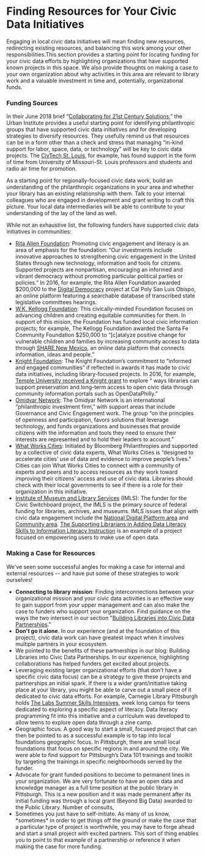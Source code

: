 # Finding Resources for Your Civic Data Initiatives



Engaging in local civic data initiatives will mean finding new resources, redirecting existing resources, and balancing this work among your other responsibilities.This section provides a starting point for locating funding for your civic data efforts by highlighting organizations that have supported known projects in this space. We also provide thoughts on making a case to your own organization about why activities in this area are relevant to library work and a valuable investment in time and, potentially, organizational funds.

### Funding Sources

In their June 2018 brief “[Collaborating for 21st Century Solutions](https://www.urban.org/research/publication/collaborating-21st-century-solutions),” the Urban Institute provides a useful starting point for identifying philanthropic groups that have supported civic data initiatives and for developing strategies to diversify resources. They usefully remind us that resources can be in a form other than a check and stress that managing “in-kind support for labor, space, data, or technology” will be key to civic data projects. The [CivTech St. Louis](http://www.civtechstl.com/), for example, has found support in the form of time from University of Missouri-St. Louis professors and students and radio air time for promotion.

As a starting point for regionally-focused civic data work, build an understanding of the philanthropic organizations in your area and whether your library has an existing relationship with them. Talk to your internal colleagues who are engaged in development and grant writing to craft this picture. Your local data intermediaries will be able to contribute to your understanding of the lay of the land as well.

While not an exhaustive list, the following funders have supported civic data initiatives in communities:

* [Rita Allen Foundation](http://ritaallen.org/civic-engagement/): Promoting civic engagement and literacy is an area of emphasis for the foundation: “Our investments include innovative approaches to strengthening civic engagement in the United States through new technology, information and tools for citizens. Supported projects are nonpartisan, encouraging an informed and vibrant democracy without promoting particular political parties or policies.” In 2016, for example, the Rita Allen Foundation awarded $200,000 to the [Digital Democracy](http://www.iatpp.calpoly.edu/projects/digitaldemocracy.asp) project at Cal Poly San Luis Obispo,  an online platform featuring a searchable database of transcribed state legislative committees hearings.
* [W.K. Kellogg Foundation](https://www.wkkf.org/): This civically-minded Foundation focuses on advancing children and creating equitable communities for them. In support of this mision, the Foundation has funded local civic information projects; for example, The Kellogg Foundation awarded the Santa Fe Community Foundation $250,000 to “\[c\]atalyze positive change for vulnerable children and families by increasing community access to data through [SHARE New Mexico](https://sharenm.org/), an online data platform that connects information, ideas and people.”
* [Knight Foundation](https://knightfoundation.org/): The Knight Foundation’s commitment to “informed and engaged communities” if reflected in awards it has made to civic data initiatives, including library-focused projects. In 2016, for example, [Temple University received a Knight grant](https://knightfoundation.org/grants/7707) to explore “ ways libraries can support preservation and long-term access to open civic data through community information portals such as OpenDataPhilly.”
* [Omidyar Network](https://www.omidyar.com/): The Omidyar Network is an international “philanthropic investment firm,” with support areas that include Governance and Civic Engagement work. The group “on the principles of openness and participation, favors solutions that leverage technology, and funds organizations and businesses that provide citizens with the information and tools they need to ensure their interests are represented and to hold their leaders to account.”
* [What Works Cities](https://whatworkscities.bloomberg.org/): Initiated by Bloomberg Philanthropies and supported by a collective of civic data experts, What Works Cities is “designed to accelerate cities’ use of data and evidence to improve people’s lives.” Cities can join What Works Cities to connect with a community of experts and peers and to access resources as they work toward improving their citizens’ access and use of civic data. Libraries should check with their local governments to see if there is a role for their organization in this initiative.  
* [Institute of Museum and Library Services](https://www.imls.gov/) \(IMLS\): The funder for the Civic Switchboard project, the IMLS is the primary source of federal funding for libraries, archives, and museums. IMLS issues that align with civic data engagement include the [National Digital Platform area](https://www.imls.gov/issues/national-issues/national-digital-platform) and [Community area](https://www.imls.gov/issues/national-issues/community). [The Supporting Librarians in Adding Data Literacy Skills to Information Literacy Instruction](http://datalit.sites.uofmhosting.net/) is an example of a project focused on empowering users to make use of open data.

### Making a Case for Resources

We've seen some successful angles for making a case for internal and external resources -- and have put some of these strategies to work ourselves!

* **Connecting to library mission**: Finding interconnections between your organizational mission and your civic data activities is an effective way to gain support from your upper management and can also make the case to funders who support your organization. Find guidance on the ways the two intersect in our section "[Building Libraries into Civic Data Partnerships](https://civic-switchboard.gitbook.io/guide/~/edit/drafts/-LIlqVDOXD0JbHFHOSzk/engaging/building-libraries-into-civic-data-partnerships)."
* **Don't go it alone**. In our experience \(and at the foundation of this project\), civic data work can have greatest impact when it involves multiple partners in your ecosystem. 
* We pointed to the benefits of these partnerships in our blog: Building Libraries into Civic Data Partnerships.  In our experience, highlighting collaborations has helped funders get excited about projects.   
* Leveraging existing larger organizational efforts \(that don’t have a specific civic data focus\) can be a strategy to give these projects and partnerships an initial spark.  If there is a wider grant/initiative taking place at your library, you might be able to carve out a small piece of it dedicated to civic data efforts.  For example, Carnegie Library Pittsburgh holds [The Labs Summer Skills Intensives](https://www.carnegielibrary.org/kids-teens/the-labs-clp/labs-summer-skills-intensive/), week long camps for teens dedicated to exploring a specific aspect of literacy. Data literacy programming fit into this initiative and a curriculum was developed to allow teens to explore open data through a zine camp.
* Geographic focus. A good way to start a small, focused project that can then be pointed to as a successful example is to tap into local foundations geographic focus.  In Pittsburgh, there are small local foundations that focus on specific regions in and around the city. We were able to find support for Pittsburgh’s Data 101 trainings and toolkit by targeting the trainings in specific neighborhoods served by the funder.  
* Advocate for grant funded positions to become to permanent lines in your organization. We are very fortunate to have an open data and knowledge manager as a full time position at the public library in Pittsburgh. This is a new position and it was made permanent after its initial funding was through a local grant \(Beyond Big Data\) awarded to the Public Library. Number of consults,  
* Sometimes you just have to self-initiate.  As many of us know, \*sometimes\* in order to get things off the ground or make the case that a particular type of project is worthwhile, you may have to forge ahead and start a small project with excited partners.  This sort of thing enables you to point to that example of a partnership or reference it when making the case for more funding.

